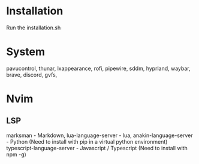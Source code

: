 # Installation
Run the installation.sh

# System
pavucontrol,
thunar,
lxappearance,
rofi,
pipewire,
sddm,
hyprland,
waybar,
brave,
discord,
gvfs,

# Nvim
## LSP
marksman - Markdown,
lua-language-server - lua,
anakin-language-server - Python (Need to install with pip in a virtual python environment)
typescript-language-server - Javascript / Typescript (Need to install with npm -g)
